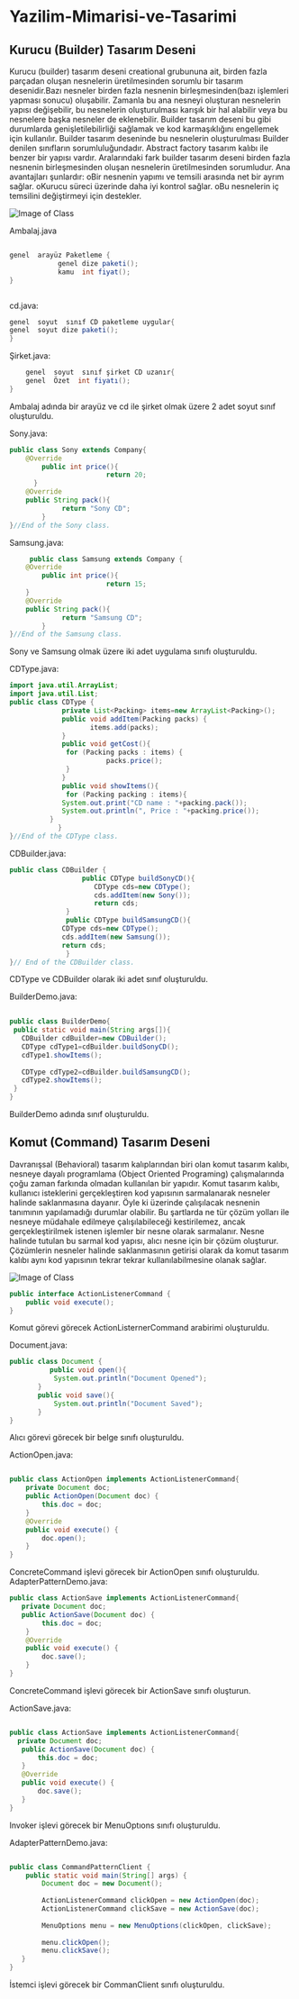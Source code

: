 # Yazilim-Mimarisi-ve-Tasarimi
## Kurucu (Builder) Tasarım Deseni  
Kurucu (builder) tasarım deseni creational grubununa ait, birden fazla parçadan oluşan nesnelerin üretilmesinden sorumlu bir tasarım desenidir.Bazı nesneler birden fazla nesnenin birleşmesinden(bazı işlemleri yapması sonucu) oluşabilir. Zamanla bu ana nesneyi oluşturan nesnelerin yapısı değişebilir, bu nesnelerin oluşturulması karışık bir hal alabilir veya bu nesnelere başka nesneler de eklenebilir. Builder tasarım deseni bu gibi durumlarda genişletilebilirliği sağlamak ve kod karmaşıklığını engellemek için kullanılır. Builder tasarım deseninde bu nesnelerin oluşturulması Builder denilen sınıfların sorumluluğundadır.  Abstract factory tasarım kalıbı ile benzer bir yapısı vardır. Aralarındaki fark builder tasarım deseni birden fazla nesnenin birleşmesinden oluşan nesnelerin üretilmesinden sorumludur.
Ana avantajları şunlardır:
oBir nesnenin yapımı ve temsili arasında net bir ayrım sağlar.
oKurucu süreci üzerinde daha iyi kontrol sağlar.
oBu nesnelerin iç temsilini değiştirmeyi için destekler.  


![Image of Class](https://github.com/FRTekneci/Yazilim-Mimarisi-ve-Tasarimi/blob/master/builderuml1.jpg)  


Ambalaj.java
```java

genel  arayüz Paketleme {
            genel dize paketi();
            kamu  int fiyat();
}  



```
cd.java:   

```java
genel  soyut  sınıf CD paketleme uygular{
genel  soyut dize paketi();
}  	
```

Şirket.java:  


```java
    genel  soyut  sınıf şirket CD uzanır{
    genel  Özet  int fiyatı();
}  
````
Ambalaj adında bir arayüz  ve cd ile şirket olmak üzere 2 adet  soyut sınıf oluşturuldu.  


Sony.java:  
```java
public class Sony extends Company{  
    @Override  
        public int price(){   
                        return 20;  
      }  
    @Override  
    public String pack(){  
             return "Sony CD";  
        }         
}//End of the Sony class.  
```



Samsung.java:  

```java
     public class Samsung extends Company {  
    @Override  
        public int price(){   
                        return 15;  
    }  
    @Override  
    public String pack(){  
             return "Samsung CD";  
        }         
}//End of the Samsung class.  

```  

Sony ve Samsung olmak üzere iki adet uygulama sınıfı oluşturuldu.  

CDType.java:  


```java
import java.util.ArrayList;  
import java.util.List;  
public class CDType {  
             private List<Packing> items=new ArrayList<Packing>();  
             public void addItem(Packing packs) {    
                    items.add(packs);  
             }  
             public void getCost(){  
              for (Packing packs : items) {  
                        packs.price();  
              }   
             }  
             public void showItems(){  
              for (Packing packing : items){  
             System.out.print("CD name : "+packing.pack());  
             System.out.println(", Price : "+packing.price());  
          }       
            }     
}//End of the CDType class.  

```  

CDBuilder.java:  


```java
public class CDBuilder {  
                  public CDType buildSonyCD(){   
                     CDType cds=new CDType();  
                     cds.addItem(new Sony());  
                     return cds;  
              }  
              public CDType buildSamsungCD(){  
             CDType cds=new CDType();  
             cds.addItem(new Samsung());  
             return cds;  
              }  
}// End of the CDBuilder class.  

```  

CDType ve CDBuilder olarak iki adet sınıf oluşturuldu.  

BuilderDemo.java:  

```java
  
public class BuilderDemo{  
 public static void main(String args[]){  
   CDBuilder cdBuilder=new CDBuilder();  
   CDType cdType1=cdBuilder.buildSonyCD();  
   cdType1.showItems();  
  
   CDType cdType2=cdBuilder.buildSamsungCD();  
   cdType2.showItems();  
 }  
}

```

 BuilderDemo adında sınıf oluşturuldu.       


## Komut (Command) Tasarım Deseni  

Davranışsal (Behavioral) tasarım kalıplarından biri olan komut tasarım kalıbı, nesneye dayalı programlama (Object Oriented Programing) çalışmalarında çoğu zaman farkında olmadan kullanılan bir yapıdır. Komut tasarım kalıbı, kullanıcı isteklerini gerçekleştiren kod yapısının sarmalanarak nesneler halinde saklanmasına dayanır. Öyle ki üzerinde çalışılacak nesnenin tanımının yapılamadığı durumlar olabilir. Bu şartlarda ne tür çözüm yolları ile nesneye müdahale edilmeye çalışılabileceği kestirilemez, ancak gerçekleştirilmek istenen işlemler bir nesne olarak sarmalanır. Nesne halinde tutulan bu sarmal kod yapısı, alıcı nesne için bir çözüm oluşturur. Çözümlerin nesneler halinde saklanmasının getirisi olarak da komut tasarım kalıbı aynı kod yapısının tekrar tekrar kullanılabilmesine olanak sağlar.  


![Image of Class](https://github.com/FRTekneci/Yazilim-Mimarisi-ve-Tasarimi/blob/master/commanduml.jpg)  



```java
public interface ActionListenerCommand {  
    public void execute();  
}  
```
Komut görevi görecek ActionListernerCommand arabirimi oluşturuldu.  

Document.java:  

```java
public class Document {  
          public void open(){  
           System.out.println("Document Opened");  
       }  
       public void save(){  
           System.out.println("Document Saved");  
       }  
} 

```
Alıcı görevi görecek bir belge sınıfı oluşturuldu.  


ActionOpen.java: 


```java

public class ActionOpen implements ActionListenerCommand{  
    private Document doc;  
    public ActionOpen(Document doc) {  
        this.doc = doc;  
    }  
    @Override  
    public void execute() {  
        doc.open();  
    }  
} 

```
ConcreteCommand işlevi görecek bir ActionOpen sınıfı oluşturuldu.  
AdapterPatternDemo.java:  

```java
public class ActionSave implements ActionListenerCommand{  
   private Document doc;  
   public ActionSave(Document doc) {  
        this.doc = doc;  
    }  
    @Override  
    public void execute() {  
        doc.save();  
    }  
}

``` 
ConcreteCommand işlevi görecek bir ActionSave sınıfı oluşturun.


ActionSave.java:  
 ```java

public class ActionSave implements ActionListenerCommand{  
   private Document doc;  
    public ActionSave(Document doc) {  
        this.doc = doc;  
    }  
    @Override  
    public void execute() {  
        doc.save();  
    }  
}  

```
Invoker işlevi görecek bir MenuOptıons sınıfı oluşturuldu.  

AdapterPatternDemo.java:  
```java

public class CommandPatternClient {  
    public static void main(String[] args) {  
        Document doc = new Document();  
          
        ActionListenerCommand clickOpen = new ActionOpen(doc);  
        ActionListenerCommand clickSave = new ActionSave(doc);  
          
        MenuOptions menu = new MenuOptions(clickOpen, clickSave);  
          
        menu.clickOpen();  
        menu.clickSave();  
   }  
}
```
İstemci işlevi görecek bir CommanClient sınıfı oluşturuldu.


